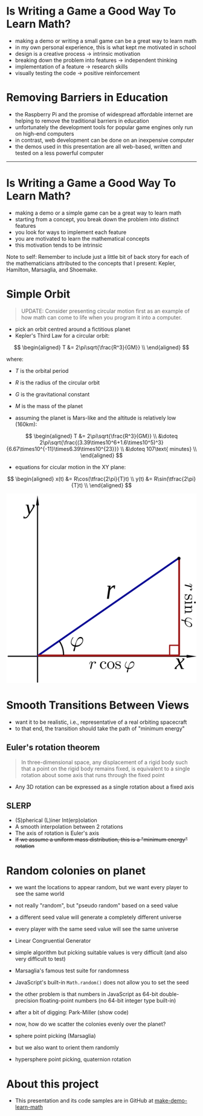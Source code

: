 # Is Writing a Game a Good Way To Learn Math?

- making a demo or writing a small game can be
  a great way to learn math
- in my own personal experience, this is
  what kept me motivated in school
- design is a creative process -> intrinsic motivation
- breaking down the problem into features -> independent thinking
- implementation of a feature -> research skills
- visually testing the code -> positive reinforcement

# Removing Barriers in Education

- the Raspberry Pi and the promise of widespread
  affordable internet are helping to remove the traditional
  barriers in education
- unfortunately the development tools for popular
  game engines only run on high-end computers
- in contrast, web development can be done on
  an inexpensive computer
- the demos used in this presentation are all
  web-based, written and tested on a less powerful
  computer

---

# Is Writing a Game a Good Way To Learn Math?

- making a demo or a simple game can be a great way to learn math
- starting from a concept, you break down the problem into distinct features
- you look for ways to implement each feature
- you are motivated to learn the mathematical concepts
- this motivation tends to be intrinsic

Note to self:
Remember to include just a little bit of back story
for each of the mathematicians attributed to the
concepts that I present: Kepler, Hamilton,
Marsaglia, and Shoemake.

# Simple Orbit

> UPDATE: Consider presenting circular motion first
> as an example of how math can come to life
> when you program it into a computer.

- pick an orbit centred around a fictitious planet
- Kepler's Third Law for a circular orbit:

$$
\begin{aligned}
  T
  &=
  2\pi\sqrt{\frac{R^3}{GM}} \\
\end{aligned}
$$

where:

- $T$ is the orbital period
- $R$ is the radius of the circular orbit
- $G$ is the gravitational constant
- $M$ is the mass of the planet

- assuming the planet is Mars-like
  and the altitude is relatively low (160km):

$$
\begin{aligned}
  T
  &=
  2\pi\sqrt{\frac{R^3}{GM}} \\
  &\doteq
  2\pi\sqrt{\frac{(3.39\times10^6+1.6\times10^5)^3}
  {6.67\times10^{-11}\times6.39\times10^{23}}} \\
  &\doteq
  107\text{ minutes} \\
\end{aligned}
$$

- equations for cicular motion in the XY plane:

$$
\begin{aligned}
  x(t)
  &=
  R\cos(\tfrac{2\pi}{T}t) \\
  y(t)
  &=
  R\sin(\tfrac{2\pi}{T}t) \\
\end{aligned}
$$

![Image](Polar.png)

# Smooth Transitions Between Views

- want it to be realistic, i.e., representative of a real orbiting spacecraft
- to that end, the transition should take the path of "minimum energy"

## Euler's rotation theorem

> In three-dimensional space, any displacement
> of a rigid body such that a point on the rigid body
> remains fixed, is equivalent to
> a single rotation about some axis
> that runs through the fixed point

- Any 3D rotation can be expressed as a single rotation about a fixed axis

## SLERP

- (S)pherical (L)iner Int(erp)olation
- A smooth interpolation between 2 rotations
- The axis of rotation is Euler's axis
- ~~If we assume a uniform mass distribution,
  this is a "minimum energy" rotation~~

# Random colonies on planet

- we want the locations to appear random,
  but we want every player to see the same world
- not really "random", but "pseudo random" based on a seed value
- a different seed value will generate a completely
  different universe
- every player with the same seed value will see the same
  universe

- Linear Congruential Generator
- simple algorithm but picking suitable values
  is very difficult (and also very difficult to test)
- Marsaglia's famous test suite for randomness
- JavaScript's built-in `Math.random()` does not allow
  you to set the seed
- the other problem is that numbers in JavaScript
  as 64-bit double-precision floating-point numbers
  (no 64-bit integer type built-in)
- after a bit of digging: Park-Miller (show code)

- now, how do we scatter the colonies
  evenly over the planet?

- sphere point picking (Marsaglia)
- but we also want to orient them randomly
- hypersphere point picking, quaternion rotation

# About this project

- This presentation and its code samples are in GitHub
  at [make-demo-learn-math](https://make-demo-learn-math.github.io/)

